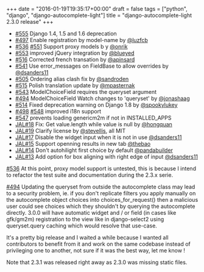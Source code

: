 +++
date = "2016-01-19T19:35:17+00:00"
draft = false
tags = ["python", "django", "django-autocomplete-light"]
title = "django-autocomplete-light 2.3.0 release"
+++
- [#555](https://github.com/yourlabs/django-autocomplete-light/issues/555) Django 1.4, 1.5 and 1.6 deprecation
- [#497](https://github.com/yourlabs/django-autocomplete-light/issues/497) Enable registration by model-name by [@luzfcb](https://github.com/luzfcb)
- [#536](https://github.com/yourlabs/django-autocomplete-light/issues/536) [#551](https://github.com/yourlabs/django-autocomplete-light/issues/551) Support proxy models b
y [@onrik](https://github.com/onrik)
- [#553](https://github.com/yourlabs/django-autocomplete-light/issues/553) improved jQuery integration by [@blueyed](https://github.com/blueyed)
- [#516](https://github.com/yourlabs/django-autocomplete-light/issues/516) Corrected french transation by [@apinsard](https://github.com/apinsard)
- [#541](https://github.com/yourlabs/django-autocomplete-light/issues/541) Use error_messages on FieldBase to allow overrides by [@dsanders11](https://github.com/dsanders11)
- [#505](https://github.com/yourlabs/django-autocomplete-light/issues/505) Ordering alias clash fix by [@sandroden](https://github.com/sandroden)
- [#515](https://github.com/yourlabs/django-autocomplete-light/issues/515) Polish translation update by [@mpasternak](https://github.com/mpasternak)
- [#543](https://github.com/yourlabs/django-autocomplete-light/issues/543) ModelChoiceField requires the queryset argument
- [#494](https://github.com/yourlabs/django-autocomplete-light/issues/494) ModelChoiceField Watch changes to 'queryset' by [@jonashaag](https://github.com/jonashaag)
- [#514](https://github.com/yourlabs/django-autocomplete-light/issues/514) Fixed deprecation warning on Django 1.8 by [@spookylukey](https://github.com/spookylukey)
- [#498](https://github.com/yourlabs/django-autocomplete-light/issues/498) [#548](https://github.com/yourlabs/django-autocomplete-light/issues/548) improved i18n support
- [#547](https://github.com/yourlabs/django-autocomplete-light/issues/547) prevents loading genericm2m if not in INSTALLED_APPS
- [JAL#18](https://github.com/yourlabs/jquery-autocomplete-light/issues/18) Fix: Get value.length while value is null by [@hongquan](https://github.com/hongquan)
- [JAL#19](https://github.com/yourlabs/jquery-autocomplete-light/issues/19) Clarify license by [@stevellis](https://github.com/stevellis), all MIT
- [JAL#17](https://github.com/yourlabs/jquery-autocomplete-light/issues/17) Disable the widget input when it is not in use [@dsanders11](https://github.com/dsanders11)
- [JAL#15](https://github.com/yourlabs/jquery-autocomplete-light/issues/15) Support openning results in new tab [@thebao](https://github.com/thebao)
- [JAL#14](https://github.com/yourlabs/jquery-autocomplete-light/issues/14) Don't autohilight first choice by default [@pandabuilder](https://github.com/pandabuilder)
- [JAL#13](https://github.com/yourlabs/jquery-autocomplete-light/issues/13) Add option for box aligning with right edge of input [@dsanders11](https://github.com/dsanders11)

[#536](https://github.com/yourlabs/django-autocomplete-light/issues/536) At this point, proxy model support is untested, this is because I intend
to refactor the test suite and documentation during the 2.3.x serie.

[#494](https://github.com/yourlabs/django-autocomplete-light/issues/494) Updating the queryset from outside the autocomplete class may lead to a
security problem, ie. if you don't replicate filters you apply manually on the
autocomplete object choices into choices_for_request() then a malicious user
could see choices which they shouldn't by querying the autocomplete directly.
3.0.0 will have automatic widget and / or field (in cases like gfk/gm2m)
registration to the view like in django-select2 using queryset.query caching
which would resolve that use-case.

It's a pretty big release and I waited a while because I wanted all
contributors to benefit from it and work on the same codebase instead of
privileging one to another, not sure if it was the best way, let me know !

Note that 2.3.1 was released right away as 2.3.0 was missing static files.